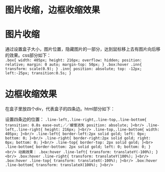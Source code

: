 # 图片收缩，边框收缩效果
# 图片收缩
  通过设置盒子大小，图片位置，隐藏图片的一部分，达到鼠标移上去有图片向后移的效果。css部分如下：<br>
  	  ```
		.box{
			width: 405px;
			height: 216px;
			overflow: hidden;
			position: relative;
			margin: 0 auto;
			margin-top: 50px;
		}
		.box:hover .inn{
			transform: scale(0.9);
		}
		.inn{
			position: absolute;
			top: -12px;
			left:-25px;
			transition:0.5s;
		}
	  ```
# 边框收缩效果
  在盒子里放四个div，代表盒子的四条边。html部分如下：<br>
		<div class="box">
			<img src="http://www.fendi.cn//sites/all/themes/fendi/img/homepage/170629/b-455-240.jpg" alt="" class="inn">
			<div class="line-left"></div>
			<div class="line-top"></div>
			<div class="line-right"></div>
			<div class="line-bottom"></div>
		</div>
 设置四条边的位置：
   	      ```
		.line-left,.line-right,.line-top,.line-bottom{
			transition: 0.8s ease-out;／／缓慢消失
			position: absolute;
		}<br/>
		.line-left,.line-right{
			height: 216px;
		}<br/>
		.line-top,.line-bottom{
			width: 405px;
		}<br/>
		.line-left{
			border-left:2px solid gold;
			left: 0px;
			bottom: 0;
		}<br/>
		.line-right{
			border-right:2px solid gold;
			right: 0px;
			bottom: 0;
		}<br/>
		.line-top{
			border-top: 2px solid gold;
		}<br>
		.line-bottom{
			border-bottom: 2px solid gold;
			left: 0;
			bottom: 0;
		}<br/>
		动画效果：
		.box:hover .line-left{
			transform: translateY(-100%);
		}<br/>
		.box:hover .line-right{
			transform: translateY(100%);
		}<br/>
		.box:hover .line-top{
			transform: translateX(-100%);
		}<br/>
		.box:hover .line-bottom{
			transform: translateX(100%);
		}<br/>
    	    ```
    

